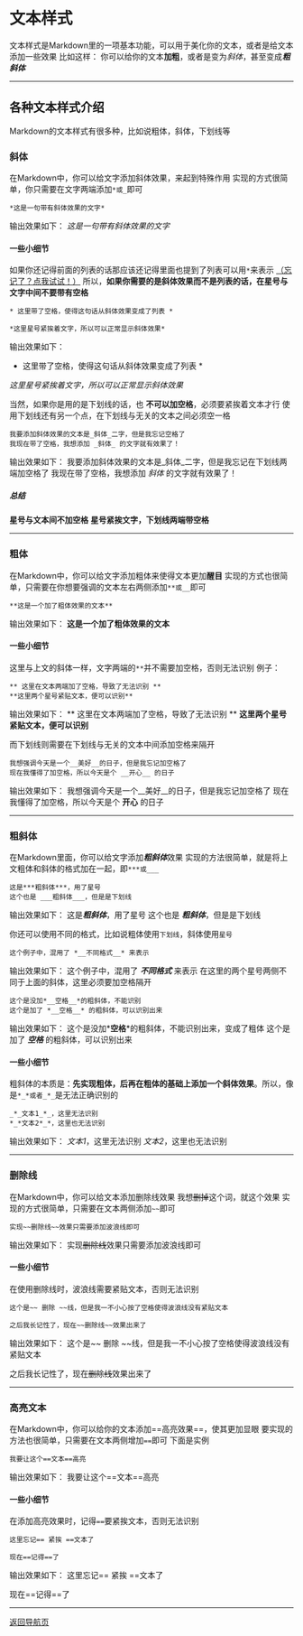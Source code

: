 # 文本样式
文本样式是Markdown里的一项基本功能，可以用于美化你的文本，或者是给文本添加一些效果
比如这样：
你可以给你的文本**加粗**，或者是变为*斜体*，甚至变成***粗斜体***

---
## 各种文本样式介绍
Markdown的文本样式有很多种，比如说粗体，斜体，下划线等
### 斜体
在Markdown中，你可以给文字添加斜体效果，来起到特殊作用
实现的方式很简单，你只需要在文字两端添加`*或_`即可
```
*这是一句带有斜体效果的文字*
```
输出效果如下：
*这是一句带有斜体效果的文字*

#### 一些小细节
如果你还记得前面的列表的话那应该还记得里面也提到了列表可以用`*`来表示
[（忘记了？点我试试！）](list.md)
所以，**如果你需要的是斜体效果而不是列表的话，在星号与文字中间不要带有空格**
```
* 这里带了空格，使得这句话从斜体效果变成了列表 *

*这里星号紧挨着文字，所以可以正常显示斜体效果*
```
输出效果如下：
* 这里带了空格，使得这句话从斜体效果变成了列表 *

*这里星号紧挨着文字，所以可以正常显示斜体效果*

当然，如果你是用的是下划线的话，也 __不可以加空格__，必须要紧挨着文本才行
使用下划线还有另一个点，在下划线与无关的文本之间必须空一格
```
我要添加斜体效果的文本是_斜体_二字，但是我忘记空格了
我现在带了空格，我想添加 _斜体_ 的文字就有效果了！
```
输出效果如下：
我要添加斜体效果的文本是_斜体_二字，但是我忘记在下划线两端加空格了
我现在带了空格，我想添加 _斜体_ 的文字就有效果了！
##### 总结
**星号与文本间不加空格**
__星号紧挨文字，下划线两端带空格__

---
### 粗体
在Markdown中，你可以给文字添加粗体来使得文本更加**醒目**
实现的方式也很简单，只需要在你想要强调的文本左右两侧添加`**或__`即可
```
**这是一个加了粗体效果的文本**
```
输出效果如下：
**这是一个加了粗体效果的文本**

#### 一些小细节
这里与上文的斜体一样，文字两端的`**`并不需要加空格，否则无法识别
例子：
```
** 这里在文本两端加了空格，导致了无法识别 **
**这里两个星号紧贴文本，便可以识别**
```
输出效果如下：
** 这里在文本两端加了空格，导致了无法识别 **
**这里两个星号紧贴文本，便可以识别**

而下划线则需要在下划线与无关的文本中间添加空格来隔开
```
我想强调今天是一个__美好__的日子，但是我忘记加空格了
现在我懂得了加空格，所以今天是个 __开心__ 的日子
```
输出效果如下：
我想强调今天是一个__美好__的日子，但是我忘记加空格了
现在我懂得了加空格，所以今天是个 __开心__ 的日子

---
### 粗斜体
在Markdown里面，你可以给文字添加***粗斜体***效果
实现的方法很简单，就是将上文粗体和斜体的格式加在一起，即`***或___`
```
这是***粗斜体***，用了星号
这个也是 ___粗斜体___，但是是下划线
```
输出效果如下：
这是***粗斜体***，用了星号
这个也是 ___粗斜体___，但是是下划线

你还可以使用不同的格式，比如说粗体使用`下划线`，斜体使用`星号`
```
这个例子中，混用了 *__不同格式__* 来表示
```
输出效果如下：
这个例子中，混用了 *__不同格式__* 来表示
在这里的两个星号两侧不同于上面的斜体，这里必须要加空格隔开
```
这个是没加*__空格__*的粗斜体，不能识别
这个是加了 *__空格__* 的粗斜体，可以识别出来
```
输出效果如下：
这个是没加*__空格__*的粗斜体，不能识别出来，变成了粗体
这个是加了 *__空格__* 的粗斜体，可以识别出来

#### 一些小细节
粗斜体的本质是：**先实现粗体，后再在粗体的基础上添加一个斜体效果**。所以，像是`*_*或者_*_`是无法正确识别的
```
_*_文本1_*_，这里无法识别
*_*文本2*_*，这里也无法识别
```
输出效果如下：
_*_文本1_*_，这里无法识别
*_*文本2*_*，这里也无法识别

---
### 删除线
在Markdown中，你可以给文本添加删除线效果
我想~~删掉~~这个词，就这个效果
实现的方式很简单，只需要在文本两侧添加`~~`即可
```
实现~~删除线~~效果只需要添加波浪线即可
```
输出效果如下：
实现~~删除线~~效果只需要添加波浪线即可

#### 一些小细节
在使用删除线时，波浪线需要紧贴文本，否则无法识别
```
这个是~~ 删除 ~~线，但是我一不小心按了空格使得波浪线没有紧贴文本

之后我长记性了，现在~~删除线~~效果出来了
```
输出效果如下：
这个是~~ 删除 ~~线，但是我一不小心按了空格使得波浪线没有紧贴文本

之后我长记性了，现在~~删除线~~效果出来了

---
### 高亮文本
在Markdown中，你可以给你的文本添加==高亮效果==，使其更加显眼
要实现的方法也很简单，只需要在文本两侧增加`==`即可
下面是实例
```
我要让这个==文本==高亮
```
输出效果如下：
我要让这个==文本==高亮

#### 一些小细节
在添加高亮效果时，记得`==`要紧挨文本，否则无法识别
```
这里忘记== 紧挨 ==文本了

现在==记得==了
```
输出效果如下：
这里忘记== 紧挨 ==文本了

现在==记得==了

---
[返回导航页](index.md)